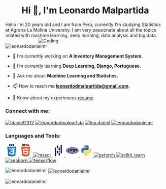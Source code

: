 <h1 align="center">Hi 👋, I'm Leonardo Malpartida</h1>
Hello I'm 20 years old and I am from Perú, currently I'm studying Statistics at Agraria La Molina University. I am very passionate about all the topics related with machine learning, deep learning, data analysis and big data.
<img align="right" alt="Coding" width="400" src="https://i.pinimg.com/originals/e4/26/70/e426702edf874b181aced1e2fa5c6cde.gif">

<p align="left"> <img src="https://komarev.com/ghpvc/?username=leonardodanielmr&label=Profile%20views&color=0e75b6&style=flat" alt="leonardodanielmr" /> </p>

- 🔭 I’m currently working on **A Inventory Management System.**

- 🌱 I’m currently learning **Deep Learning, Django, Portuguese.**

- 💬 Ask me about **Machine Learning and Statistics.**

- 📫 How to reach me **leonardodmalpartida@gmail.com.**

- 📄 Know about my experiences [resume](https://drive.google.com/file/d/1dn-99UfEudMBZ8bAIliexqwceUhwimtV/view?usp=sharing)

<h3 align="left">Connect with me:</h3>
<p align="left">
<a href="https://twitter.com/ldaniel2312" target="blank"><img align="center" src="https://raw.githubusercontent.com/rahuldkjain/github-profile-readme-generator/master/src/images/icons/Social/twitter.svg" alt="ldaniel2312" height="30" width="40" /></a>
<a href="https://linkedin.com/in/leonardomalpartida" target="blank"><img align="center" src="https://raw.githubusercontent.com/rahuldkjain/github-profile-readme-generator/master/src/images/icons/Social/linked-in-alt.svg" alt="leonardodmalpartida" height="30" width="40" /></a>
<a href="https://www.facebook.com/leo.daniel.98892" target="blank"><img align="center" src="https://raw.githubusercontent.com/rahuldkjain/github-profile-readme-generator/master/src/images/icons/Social/facebook.svg" alt="leo daniel" height="30" width="40" /></a>
<a href="https://instagram.com/leonardodanielmr" target="blank"><img align="center" src="https://raw.githubusercontent.com/rahuldkjain/github-profile-readme-generator/master/src/images/icons/Social/instagram.svg" alt="leonardodanielmr" height="30" width="40" /></a>
</p>

<h3 align="left">Languages and Tools:</h3>
<p align="left"> <a href="https://www.w3schools.com/css/" target="_blank" rel="noreferrer"> <img src="https://raw.githubusercontent.com/devicons/devicon/master/icons/css3/css3-original-wordmark.svg" alt="css3" width="40" height="40"/> </a> <a href="https://www.w3.org/html/" target="_blank" rel="noreferrer"> <img src="https://raw.githubusercontent.com/devicons/devicon/master/icons/html5/html5-original-wordmark.svg" alt="html5" width="40" height="40"/> </a> <a href="https://www.microsoft.com/en-us/sql-server" target="_blank" rel="noreferrer"> <img src="https://www.svgrepo.com/show/303229/microsoft-sql-server-logo.svg" alt="mssql" width="40" height="40"/> </a> <a href="https://pandas.pydata.org/" target="_blank" rel="noreferrer"> <img src="https://raw.githubusercontent.com/devicons/devicon/2ae2a900d2f041da66e950e4d48052658d850630/icons/pandas/pandas-original.svg" alt="pandas" width="40" height="40"/> </a> <a href="https://www.php.net" target="_blank" rel="noreferrer"> <img src="https://raw.githubusercontent.com/devicons/devicon/master/icons/php/php-original.svg" alt="php" width="40" height="40"/> </a> <a href="https://www.python.org" target="_blank" rel="noreferrer"> <img src="https://raw.githubusercontent.com/devicons/devicon/master/icons/python/python-original.svg" alt="python" width="40" height="40"/> </a> <a href="https://pytorch.org/" target="_blank" rel="noreferrer"> <img src="https://www.vectorlogo.zone/logos/pytorch/pytorch-icon.svg" alt="pytorch" width="40" height="40"/> </a> <a href="https://scikit-learn.org/" target="_blank" rel="noreferrer"> <img src="https://upload.wikimedia.org/wikipedia/commons/0/05/Scikit_learn_logo_small.svg" alt="scikit_learn" width="40" height="40"/> </a> <a href="https://seaborn.pydata.org/" target="_blank" rel="noreferrer"> <img src="https://seaborn.pydata.org/_images/logo-mark-lightbg.svg" alt="seaborn" width="40" height="40"/> </a> <a href="https://www.tensorflow.org" target="_blank" rel="noreferrer"> <img src="https://www.vectorlogo.zone/logos/tensorflow/tensorflow-icon.svg" alt="tensorflow" width="40" height="40"/> </a> </p>

<p><img align="left" src="https://github-readme-stats.vercel.app/api/top-langs?username=leonardodanielmr&show_icons=true&locale=en&layout=compact" alt="leonardodanielmr" /></p>

<p>&nbsp;<img align="center" src="https://github-readme-stats.vercel.app/api?username=leonardodanielmr&show_icons=true&locale=en" alt="leonardodanielmr" /></p>

<p><img align="center" src="https://github-readme-streak-stats.herokuapp.com/?user=leonardodanielmr&" alt="leonardodanielmr" /></p>
